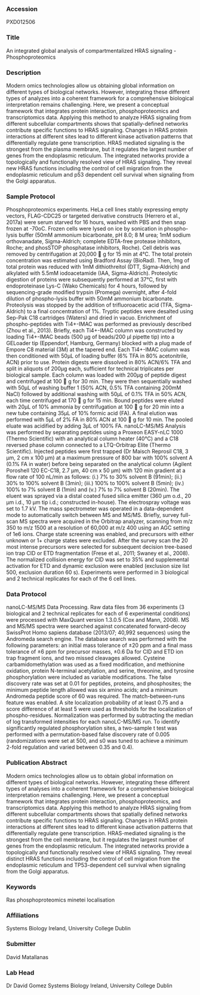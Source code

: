 ### Accession
PXD012506

### Title
An integrated global analysis of compartmentalized HRAS signaling - Phosphoproteomics

### Description
Modern omics technologies allow us obtaining global information on different types of biological networks. However, integrating these different types of analyzes into a coherent framework for a comprehensive biological interpretation remains challenging. Here, we present a conceptual framework that integrates protein interaction, phosphoproteomics and transcriptomics data. Applying this method to analyze HRAS signaling from different subcellular compartments shows that spatially-defined networks contribute specific functions to HRAS signaling. Changes in HRAS protein interactions at different sites lead to different kinase activation patterns that differentially regulate gene transcription. HRAS mediated signaling is the strongest from the plasma membrane, but it regulates the largest number of genes from the endoplasmic reticulum. The integrated networks provide a topologically and functionally resolved view of HRAS signaling. They reveal new HRAS functions including the control of cell migration from the endoplasmic reticulum and p53 dependent cell survival when signaling from the Golgi apparatus.

### Sample Protocol
Phosphoproteomics experiments. HeLa cell lines stably expressing empty vectors, FLAG-CDC25 or targeted derivative constructs (Herrero et al., 2017a) were serum starved for 16 hours, washed with PBS and then snap frozen at -70oC. Frozen cells were lysed on ice by sonication in phospho-lysis buffer (50mM ammonium bicarbonate, pH 8.0; 8 M urea; 1mM sodium orthovanadate, Sigma-Aldrich; complete EDTA-free protease inhibitors, Roche; and phosSTOP phosphatase inhibitors, Roche). Cell debris was removed by centrifugation at 20,000  g for 15 min at 4°C. The total protein concentration was estimated using Bradford Assay (BioRad). Then, 1mg of total protein was reduced with 1mM dithiothreitol (DTT, Sigma-Aldrich) and alkylated with 5.5mM iodoacetamide (IAA, Sigma-Aldrich). Proteolytic digestion of proteins were subsequently performed at 37°C,  first with endoproteinase Lys-C (Wako Chemicals) for 4 hours, followed by sequencing-grade modified trypsin (Promega) overnight, after 4-fold dilution of phospho-lysis buffer with 50mM ammonium bicarbonate. Proteolysis was stopped by the addition of trifluoroacetic acid (TFA, Sigma-Aldrich) to a final concentration of 1%. Tryptic peptides were desalted using Sep-Pak C18 cartridges (Waters) and dried in vacuo. Enrichment of phospho-peptides with Ti4+-IMAC was performed as previously described (Zhou et al., 2013). Briefly, each Ti4+-IMAC column was constructed by loading Ti4+-IMAC beads (500 μg of beads/200 μl pipette tip) into a GELoader tip (Eppendorf, Hamburg, Germany) blocked with a plug made of Empore C8 material (3M) at the tapered end. Each Ti4+-IMAC column was then conditioned with 50μL of loading buffer (6% TFA in 80% acetonitrile, ACN) prior to use. Protein digests were dissolved in 80% ACN/6% TFA and split in aliquots of 200µg each, sufficient for technical triplicates per biological sample. Each column was loaded with 200μg of peptide digest and centrifuged at 100  g for 30 min. They were then sequentially washed with 50μL of washing buffer 1 (50% ACN, 0.5% TFA containing 200mM NaCl) followed by additional washing with 50μL of 0.1% TFA in 50% ACN, each time centrifuged at 170  g for 15 min. Bound peptides were eluted with 20μL of 10% ammonia by centrifugation at 100  g for 20 min into a new tube containing 35μL of 10% formic acid (FA). A final elution was performed with 5μL of 2% FA in 80% ACN at 100  g for 10 min. The pooled eluate was acidified by adding 3μL of 100% FA.   nanoLC-MS/MS Analysis was performed by separating peptides using a Proxeon EASY-nLC 1000 (Thermo Scientific) with an analytical column heater (40°C) and a C18 reversed phase column connected to a LTQ-Orbitrap Elite (Thermo Scientific). Injected peptides were first trapped (Dr Maisch Reprosil C18, 3 μm, 2 cm x 100 μm) at a maximum pressure of 800 bar with 100% solvent A (0.1% FA in water) before being separated on the analytical column (Agilent Poroshell 120 EC-C18, 2.7 μm, 40 cm x 50 μm) with 120 min gradient at a flow rate of 100 nL/min as follows: (i.) 7% to 30% solvent B (91min); (ii.) 30% to 100% solvent B (3min); (iii.) 100% to 100% solvent B (5min); (iv.) 100% to 7% solvent B (1min) and (v.) 7% to 7% solvent B (20min). The eluent was sprayed via a distal coated fused silica emitter (360 µm o.d., 20 µm i.d., 10 µm tip i.d.; constructed in-house). The electrospray voltage was set to 1.7 kV. The mass spectrometer was operated in a data-dependent mode to automatically switch between MS and MS/MS. Briefly, survey full-scan MS spectra were acquired in the Orbitrap analyzer, scanning from m/z 350 to m/z 1500 at a resolution of 60,000 at m/z 400 using an AGC setting of 1e6 ions. Charge state screening was enabled, and precursors with either unknown or 1+ charge states were excluded. After the survey scan the 20 most intense precursors were selected for subsequent decision tree-based ion trap CID or ETD fragmentation (Frese et al., 2011; Swaney et al., 2008). The normalized collision energy for CID was set to 35% and supplemental activation for ETD and dynamic exclusion were enabled (exclusion size list 500, exclusion duration 60 s). Experiments were performed in 3 biological and 2 technical replicates for each of the 6 cell lines.

### Data Protocol
nanoLC-MS/MS Data Processing. Raw data files from 36 experiments (3 biological and 2 technical replicates for each of 6 experimental conditions) were processed with MaxQuant version 1.3.0.5 (Cox and Mann, 2008). MS and MS/MS spectra were searched against concatenated forward-decoy SwissProt Homo sapiens database (2013/07; 40,992 sequences) using the Andromeda search engine. The database search was performed with the following parameters: an initial mass tolerance of ±20 ppm and a final mass tolerance of ±6 ppm for precursor masses, ±0.6 Da for CID and ETD ion trap fragment ions, and two missed cleavages allowed. Cysteine carbamidomethylation was used as a fixed modification, and methionine oxidation, protein N-terminal acetylation, and serine, threonine, and tyrosine phosphorylation were included as variable modifications. The false discovery rate was set at 0.01 for peptides, proteins, and phosphosites; the minimum peptide length allowed was six amino acids; and a minimum Andromeda peptide score of 60 was required. The match-between-runs feature was enabled. A site localization probability of at least 0.75 and a score difference of at least 5 were used as thresholds for the localization of phospho-residues. Normalization was performed by subtracting the median of log transformed intensities for each nanoLC-MS/MS run. To identify significantly regulated phosphorylation sites, a two-sample t test was performed with a permutation-based false discovery rate of 0.005 (randomizations were set at 500, and s0 was tuned to achieve a minimum 2-fold regulation and varied between 0.35 and 0.4).

### Publication Abstract
Modern omics technologies allow us to obtain global information on different types of biological networks. However, integrating these different types of analyses into a coherent framework for a comprehensive biological interpretation remains challenging. Here, we present a conceptual framework that integrates protein interaction, phosphoproteomics, and transcriptomics data. Applying this method to analyze HRAS signaling from different subcellular compartments shows that spatially defined networks contribute specific functions to HRAS signaling. Changes in HRAS protein interactions at different sites lead to different kinase activation patterns that differentially regulate gene transcription. HRAS-mediated signaling is the strongest from the cell membrane, but it regulates the largest number of genes from the endoplasmic reticulum. The integrated networks provide a topologically and functionally resolved view of HRAS signaling. They reveal distinct HRAS functions including the control of cell migration from the endoplasmic reticulum and TP53-dependent cell survival when signaling from the Golgi apparatus.

### Keywords
Ras phosphoproteomics minetei localisation

### Affiliations
Systems Biology Ireland, University College Dublin

### Submitter
David Matallanas

### Lab Head
Dr David Gomez
Systems Biology Ireland, University College Dublin



